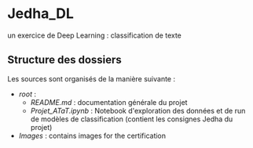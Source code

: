 # Jedha_DL
un exercice de Deep Learning : classification de texte

## Structure des dossiers

Les sources sont organisés de la manière suivante :
 - *root* :
   - *README.md* : documentation générale du projet 
   - *Projet_ATaT.ipynb* : Notebook d'exploration des données et de run de modèles de classification (contient les consignes Jedha du projet)
 - *Images* : contains images for the certification
